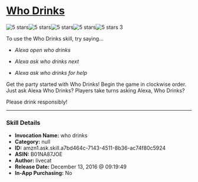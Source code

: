 # [Who Drinks](http://alexa.amazon.com/#skills/amzn1.ask.skill.a7bd464c-7143-4511-8b36-ac74f80c5924)
![5 stars](../../images/ic_star_black_18dp_1x.png)![5 stars](../../images/ic_star_black_18dp_1x.png)![5 stars](../../images/ic_star_black_18dp_1x.png)![5 stars](../../images/ic_star_black_18dp_1x.png)![5 stars](../../images/ic_star_black_18dp_1x.png) 3

To use the Who Drinks skill, try saying...

* *Alexa open who drinks*

* *Alexa ask who drinks next*

* *Alexa ask who drinks for help*

Get the party started with Who Drinks! Begin the game in clockwise order. Just ask Alexa Who Drinks? Players take turns asking Alexa, Who Drinks?
 
Please drink responsibly!

***

### Skill Details

* **Invocation Name:** who drinks
* **Category:** null
* **ID:** amzn1.ask.skill.a7bd464c-7143-4511-8b36-ac74f80c5924
* **ASIN:** B01NA87JOE
* **Author:** livecat
* **Release Date:** December 13, 2016 @ 09:19:49
* **In-App Purchasing:** No
